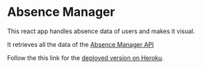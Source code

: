 # Absence Manager

This react app handles absence data of users and makes it visual. 

It retrieves all the data of the [Absence Manager API](https://github.com/DavidSinz/absence-mgr-api)

Follow the this link for the [deployed version on Heroku](https://absence-mgr.herokuapp.com/).